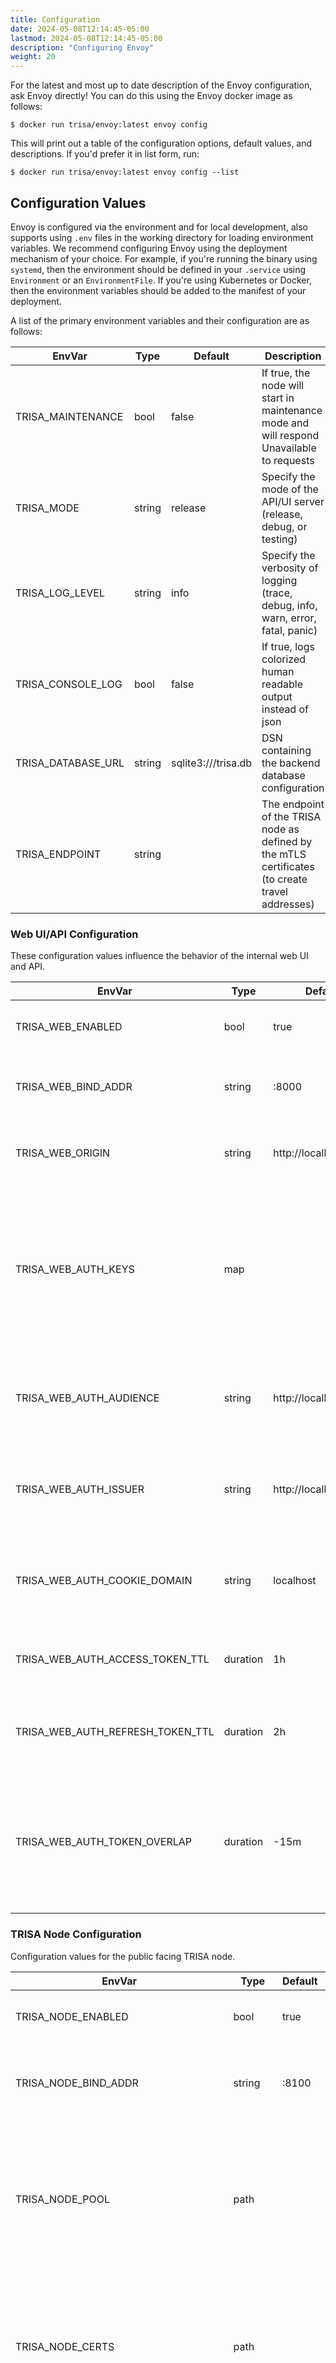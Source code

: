 ```yaml
---
title: Configuration
date: 2024-05-08T12:14:45-05:00
lastmod: 2024-05-08T12:14:45-05:00
description: "Configuring Envoy"
weight: 20
---
```


For the latest and most up to date description of the Envoy configuration, ask Envoy directly! You can do this using the Envoy docker image as follows:

```
$ docker run trisa/envoy:latest envoy config
```

This will print out a table of the configuration options, default values, and descriptions. If you'd prefer it in list form, run:

```
$ docker run trisa/envoy:latest envoy config --list
```

## Configuration Values

Envoy is configured via the environment and for local development, also supports using `.env` files in the working directory for loading environment variables. We recommend configuring Envoy using the deployment mechanism of your choice. For example, if you're running the binary using `systemd`, then the environment should be defined in your `.service` using `Environment` or an `EnvironmentFile`. If you're using Kubernetes or Docker, then the environment variables should be added to the manifest of your deployment.

A list of the primary environment variables and their configuration are as follows:

| EnvVar | Type | Default | Description |
|---|---|---|---|
| TRISA_MAINTENANCE | bool | false | If true, the node will start in maintenance mode and will respond Unavailable to requests |
| TRISA_MODE | string | release | Specify the mode of the API/UI server (release, debug, or testing) |
| TRISA_LOG_LEVEL | string | info | Specify the verbosity of logging (trace, debug, info, warn, error, fatal, panic) |
| TRISA_CONSOLE_LOG | bool | false | If true, logs colorized human readable output instead of json |
| TRISA_DATABASE_URL | string | sqlite3:///trisa.db | DSN containing the backend database configuration |
| TRISA_ENDPOINT | string |  | The endpoint of the TRISA node as defined by the mTLS certificates (to create travel addresses) |

### Web UI/API Configuration

These configuration values influence the behavior of the internal web UI and API.

| EnvVar | Type | Default | Description |
|---|---|---|---|
| TRISA_WEB_ENABLED | bool | true | If false, both the web UI and API are disabled |
| TRISA_WEB_BIND_ADDR | string | :8000 | The IP address and port to bind the web server on |
| TRISA_WEB_ORIGIN | string | http://localhost:8000 | The origin (url) of the web UI for creating API endpoints |
| TRISA_WEB_AUTH_KEYS | map |  | Optional static RSA key configuration for signing access and refresh tokens. Should be a comma separated map of keyID:path. |
| TRISA_WEB_AUTH_AUDIENCE | string | http://localhost:8000 | The value for the `aud` (audience) claim in JWT tokens issued by the API |
| TRISA_WEB_AUTH_ISSUER | string | http://localhost:8000 | The value for the `iss` (issuer) claim in JWT tokens issued by the API |
| TRISA_WEB_AUTH_COOKIE_DOMAIN | string | localhost | Limit cookies for the UI to the specified domain (exclude any port information) |
| TRISA_WEB_AUTH_ACCESS_TOKEN_TTL | duration | 1h | The amount of time before an access token expires |
| TRISA_WEB_AUTH_REFRESH_TOKEN_TTL | duration | 2h | The amount of time before refresh tokens expire |
| TRISA_WEB_AUTH_TOKEN_OVERLAP | duration | -15m | The amount of overlap between the access and refresh tokens, the more negative the duration the more the overlap |

### TRISA Node Configuration

Configuration values for the public facing TRISA node.

| EnvVar | Type | Default | Description |
|---|---|---|---|
| TRISA_NODE_ENABLED | bool | true | If false, the TRISA node server will not be run |
| TRISA_NODE_BIND_ADDR | string | :8100 | The ip address and port to bind the TRISA node server on |
| TRISA_NODE_POOL | path |  | The path to TRISA x509 certificate pool; this allows you to define what certificate authorities you're willing to accept using mTLS (optional) |
| TRISA_NODE_CERTS | path |  | The path to your TRISA identify certificates and private key for establishing mTLS connections to TRISA peer counterparties |
| TRISA_NODE_KEY_EXCHANGE_CACHE_TTL | duration | 24h | The duration to cache public keys exchanged with remote TRISA nodes before performing another key exchange |

### TRISA Directory Configuration

The following configuration influences how the Envoy node connects to the TRISA Global Directory Service.

If you're running a TestNet node, then ensure the values point to `trisatest.net` (e.g. `api.trisatest.net:443`), if you're running a MainNet node, then ensure the values point to `vaspdirectory.net` (the default values).

| EnvVar | Type | Default | Description |
|---|---|---|---|
| TRISA_NODE_DIRECTORY_INSECURE | bool | false | If true, do not connect to the directory using TLS (only useful for local development) |
| TRISA_NODE_DIRECTORY_ENDPOINT | string | api.vaspdirectory.net:443 | The endpoint of the public GDS service |
| TRISA_NODE_DIRECTORY_MEMBERS_ENDPOINT | string | members.vaspdirectory.net:443 | The endpoint of the private members GDS service |
| TRISA_DIRECTORY_SYNC_ENABLED | bool | true | If false, then the background directory sync service will not run |
| TRISA_DIRECTORY_SYNC_INTERVAL | duration | 6h | The interval that the node will synchronize counterparties with the GDS |
